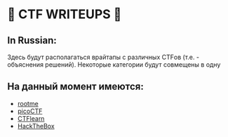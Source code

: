 # :triangular_flag_on_post: __CTF WRITEUPS__ :closed_lock_with_key:
## In Russian:
Здесь будут располагаться врайтапы с различных CTFов (т.е. - объяснения решений). Некоторые категории будут совмещены в одну
## На данный момент имеются:
- [rootme](https://github.com/YanaGerasimenko/ctf-writeups/tree/main/rootme)
- [picoCTF](https://github.com/YanaGerasimenko/ctf-writeups/tree/main/picoCTF)
- [CTFlearn](https://github.com/YanaGerasimenko/ctf-writeups/tree/main/ctflearn)
- [HackTheBox](https://github.com/YanaGerasimenko/ctf-writeups/tree/main/htb)
